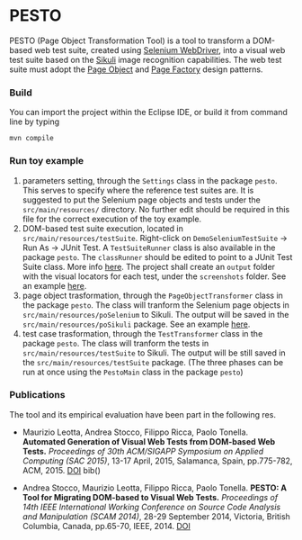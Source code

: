# PESTO

PESTO (Page Object Transformation Tool) is a tool 
to transform a DOM-based web test suite, created using [Selenium WebDriver](http://www.seleniumhq.org/projects/webdriver/), into a visual web test suite based on the [Sikuli](http://sikulix.com) image recognition capabilities. The web test suite must adopt the [Page Object](https://github.com/SeleniumHQ/selenium/wiki/PageObjects) and [Page Factory](https://github.com/SeleniumHQ/selenium/wiki/PageFactory) design patterns.

###  Build

You can import the project within the Eclipse IDE, or build it from command line by typing

`mvn compile`

###  Run toy example

1. parameters setting, through the `Settings` class in the package `pesto`. This serves to specify where the reference test suites are. It is suggested to put the Selenium page objects and tests under the `src/main/resources/` directory. No further edit should be required in this file for the correct execution of the toy example.
2. DOM-based test suite execution, located in `src/main/resources/testSuite`. Right-click on `DemoSeleniumTestSuite` -> Run As -> JUnit Test.
A `TestSuiteRunner` class is also available in the package `pesto`. The `classRunner` should be edited to point to a JUnit Test Suite class. More info [here](https://github.com/junit-team/junit4/wiki/aggregating-tests-in-suites). The project shall create an `output` folder with the visual locators for each test, under the `screenshots` folder. See an example [here](https://github.com/tsigalko18/pesto/tree/master/output/screenshots).
3.  page object trasformation, through the `PageObjectTransformer` class in the package `pesto`. The class will tranform the Selenium page objects in `src/main/resources/poSelenium` to Sikuli. The output will be saved in the `src/main/resources/poSikuli` package.  See an example [here](https://github.com/tsigalko18/pesto/tree/master/src/main/resources/poSikuli).
4. test case trasformation, through the `TestTransformer` class in the package `pesto`. The class will tranform the tests in `src/main/resources/testSuite` to Sikuli. The output will be still saved in the `src/main/resources/testSuite` package. (The three phases can be run at once using the `PestoMain` class in the package `pesto`)

###  Publications

The tool and its empirical evaluation have been part in the following res.

- Maurizio Leotta, Andrea Stocco, Filippo Ricca, Paolo Tonella. **Automated Generation of Visual Web Tests from DOM-based Web Tests.** _Proceedings of 30th ACM/SIGAPP Symposium on Applied Computing (SAC 2015)_, 13-17 April, 2015, Salamanca, Spain, pp.775-782, ACM, 2015. [DOI](10.1145/2695664.2695847) bib()

- Andrea Stocco, Maurizio Leotta, Filippo Ricca, Paolo Tonella.
**PESTO: A Tool for Migrating DOM-based to Visual Web Tests.** _Proceedings of 14th IEEE International Working Conference on Source Code Analysis and Manipulation (SCAM 2014)_, 28-29 September 2014, Victoria, British Columbia, Canada, pp.65-70, IEEE, 2014. [DOI](10.1109/SCAM.2014.36)